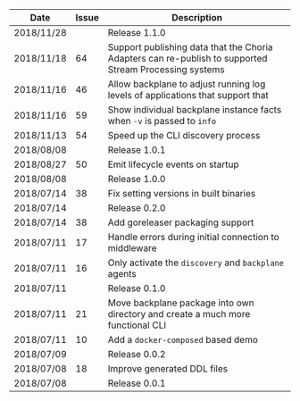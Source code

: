 |Date      |Issue |Description                                                                                              |
|----------|------|---------------------------------------------------------------------------------------------------------|
|2018/11/28|      |Release 1.1.0                                                                                            |
|2018/11/18|64    |Support publishing data that the Choria Adapters can re-publish to supported Stream Processing systems   |
|2018/11/16|46    |Allow backplane to adjust running log levels of applications that support that                           |
|2018/11/16|59    |Show individual backplane instance facts when `-v` is passed to `info`                                   |
|2018/11/13|54    |Speed up the CLI discovery process                                                                       |
|2018/08/08|      |Release 1.0.1                                                                                            |
|2018/08/27|50    |Emit lifecycle events on startup                                                                         |
|2018/08/08|      |Release 1.0.0                                                                                            |
|2018/07/14|38    |Fix setting versions in built binaries                                                                   |
|2018/07/14|      |Release 0.2.0                                                                                            |
|2018/07/14|38    |Add goreleaser packaging support                                                                         |
|2018/07/11|17    |Handle errors during initial connection to middleware                                                    |
|2018/07/11|16    |Only activate the `discovery` and `backplane` agents                                                     |
|2018/07/11|      |Release 0.1.0                                                                                            |
|2018/07/11|21    |Move backplane package into own directory and create a much more functional CLI                          |
|2018/07/11|10    |Add a `docker-composed` based demo                                                                       |
|2018/07/09|      |Release 0.0.2                                                                                            |
|2018/07/08|18    |Improve generated DDL files                                                                              |
|2018/07/08|      |Release 0.0.1                                                                                            |
